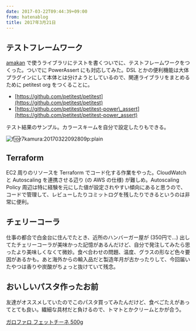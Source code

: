 ```yaml
---
date: 2017-03-22T09:44:39+09:00
from: hatenablog
title: 2017年3月21日
---
```

## テストフレームワーク

[amakan](https://amakan.net/) で使うライブラリにテストを書くついでに、テストフレームワークをつくった。ついでに PowerAssert にも対応してみた。DSL とかの便利機能は大体プラグインにして本体とは分けようとしているので、関連ライブラリをまとめるために petitest org をつくることに。

- [https://github.com/petitest/petitest](https://github.com/petitest/petitest)
- [https://github.com/petitest/petitest-power\_assert](https://github.com/petitest/petitest-power_assert)

テスト結果のサンプル。カラースキームを自分で設定したりもできる。

![f:id:r7kamura:20170322092809p:plain](https://cdn-ak.f.st-hatena.com/images/fotolife/r/r7kamura/20170322/20170322092809.png "f:id:r7kamura:20170322092809p:plain")

## Terraform

EC2 周りのリソースを Terraform でコード化する作業をやった。CloudWatch と Autoscaling を連携させる辺り (の AWS の仕様) が難しめ。Autoscaling Policy 周辺は特に経験を元にした値が設定されやすい傾向にあると思うので、コードで管理して、レビューしたりコミットログを残したりできるというのは非常に便利。

## チェリーコーラ

仕事の都合で白金台に住んでたとき、近所のハンバーガー屋が (350円で…) 出してたチェリーコーラが美味かった記憶があるんだけど、自分で発注してみたら思ったより美味しくなくて微妙。食べ合わせの問題、温度、グラスの形など色々要因があるかも。あと海外からの輸入品だと製造年月が古かったりして、今回届いたやつは香りや炭酸がちょっと抜けていて残念。

## おいしいパスタ作ったお前

友達がオススメしていたのでこのパスタ買ってみたんだけど、食べごたえがあってとても良い。繊細な具材だと負けるので、トマトとかクリームとかが合う。

[ガロファロ フェットチーネ 500g](https://www.amazon.co.jp/dp/B005A1T6UO)